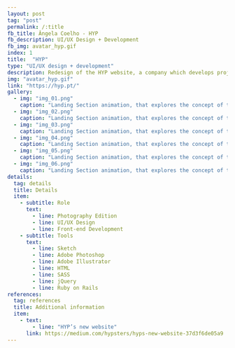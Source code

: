 ```yaml
---
layout: post
tag: "post"
permalink: /:title
fb_title: Ângela Coelho - HYP
fb_description: UI/UX Design + Development
fb_img: avatar_hyp.gif
index: 1
title:  "HYP"
type: "UI/UX design + development"
description: Redesign of the ​HYP​ website, a company which develops projects in the areas of graphic design, UI/UX design, and also web and app development. The goal was to create a new website that presented the information to the user in a way that reflects the company brand and their work spirit. A new approach of the application of the brand already existent was created, the goal being to create a more light and interactive experience between the user and the brand. The website starts with an introduction to the company, its team, methodologies and projects. Each section has a single page where it is explained in further detail each section of interest, always in an informal way that reflects how the company works and deals with their projects and clients.
img: "avatar_hyp.gif"
link: "https://hyp.pt/"
gallery:
  - img: "img_01.png"
    caption: "Landing Section animation, that explores the concept of the identity."
  - img: "img_02.png"
    caption: "Landing Section animation, that explores the concept of the identity."
  - img: "img_03.png"
    caption: "Landing Section animation, that explores the concept of the identity."
  - img: "img_04.png"
    caption: "Landing Section animation, that explores the concept of the identity."
  - img: "img_05.png"
    caption: "Landing Section animation, that explores the concept of the identity."
  - img: "img_06.png"
    caption: "Landing Section animation, that explores the concept of the identity."
details:
  tag: details
  title: Details
  item:
    - subtitle: Role
      text:
        - line: Photography Edition
        - line: UI/UX Design
        - line: Front-end Development
    - subtitle: Tools
      text:
        - line: Sketch
        - line: Adobe Photoshop
        - line: Adobe Illustrator
        - line: HTML
        - line: SASS
        - line: jQuery
        - line: Ruby on Rails
references:
  tag: references
  title: Additional information
  item:
    - text:
        - line: "HYP’s new website"
      link: https://medium.com/hypsters/hyps-new-website-37d3f6de05a9
---
```

